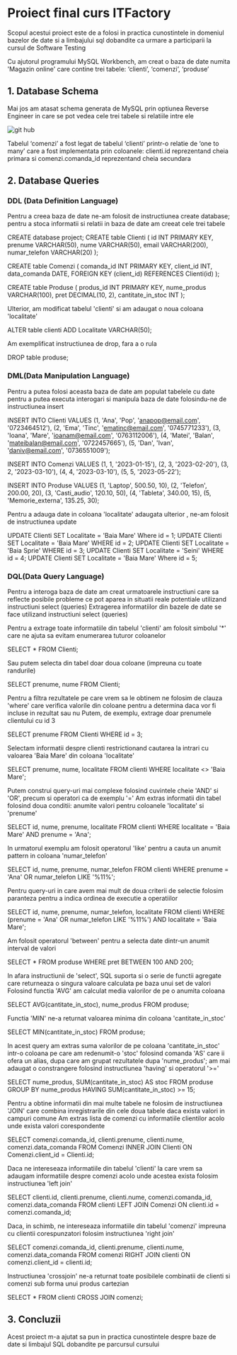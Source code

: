 # Proiect final curs ITFactory

Scopul acestui proiect este de a folosi in practica cunostintele in domeniul bazelor de date si a limbajului sql dobandite ca urmare a participarii la cursul de Software Testing

Cu ajutorul  programului MySQL Workbench, am creat o baza de date numita 'Magazin online' care contine trei tabele: ‘clienti’, ‘comenzi’, ‘produse’

## 1.	Database Schema

Mai jos am atasat schema generata de MySQL prin optiunea Reverse Engineer in care se pot vedea cele trei tabele si relatiile intre ele

![git hub](https://github.com/sabinatruica/Proiect-final/assets/130207490/16d703ab-0662-418e-a67b-6e2c68eacc9b)


Tabelul ‘comenzi’ a fost legat de tabelul ‘clienti’ printr-o relatie de ‘one to many’ care a fost implementata prin coloanele: clienti.id reprezentand cheia primara si comenzi.comanda_id reprezentand cheia secundara

## 2.	Database Queries

### DDL (Data Definition Language)

Pentru a creea baza de date ne-am folosit de instructiunea create database; pentru a stoca informatii si relatii in baza de date am creeat cele trei tabele

CREATE database project;
CREATE table Clienti (
id INT PRIMARY KEY,
prenume VARCHAR(50),
nume VARCHAR(50),
email VARCHAR(200),
numar_telefon VARCHAR(20)
);

CREATE table Comenzi (
comanda_id INT PRIMARY KEY,
client_id INT,
data_comanda DATE,
FOREIGN KEY (client_id) REFERENCES Clienti(id)
);

CREATE table Produse (
produs_id INT PRIMARY KEY,
nume_produs VARCHAR(100),
pret DECIMAL(10, 2),
cantitate_in_stoc INT
);

Ulterior, am modificat tabelul 'clienti' si am adaugat o noua coloana 'localitate'

ALTER table clienti ADD Localitate VARCHAR(50);

Am exemplificat instructiunea de drop, fara a o rula

DROP table produse;

### DML(Data Manipulation Language)

Pentru a putea folosi aceasta baza de date am populat tabelele cu date pentru a putea executa interogari si manipula baza de date folosindu-ne de instructiunea insert

INSERT INTO Clienti VALUES 
	(1, 'Ana', 'Pop', 'anapop@email.com', '0723464512'),
    (2, 'Ema', 'Tinc', 'ematinc@email.com', '0745771233'),
    (3, 'Ioana', 'Mare', 'ioanam@email.com', '0763112006'),
    (4, 'Matei', 'Balan', 'mateibalan@email.com', '0722457665'),
    (5, 'Dan', 'Ivan', 'daniv@email.com', '0736551009');

INSERT INTO Comenzi VALUES
	(1, 1, '2023-01-15'),
    (2, 3, '2023-02-20'),
    (3, 2, '2023-03-10'),
    (4, 4, '2023-03-10'),
    (5, 5, '2023-05-22');

INSERT INTO Produse VALUES
(1, 'Laptop', 500.50, 10),
(2, 'Telefon', 200.00, 20),
(3, 'Casti_audio', 120.10, 50),
(4, 'Tableta', 340.00, 15),
(5, 'Memorie_externa', 135.25, 30);

Pentru a adauga date in coloana 'localitate' adaugata ulterior , ne-am folosit de instructiunea update

UPDATE Clienti SET Localitate = 'Baia Mare' Where id = 1;
UPDATE Clienti SET Localitate = 'Baia Mare' WHERE id = 2;
UPDATE Clienti SET Localitate = 'Baia Sprie' WHERE id = 3;
UPDATE Clienti SET Localitate = 'Seini' WHERE id = 4;
UPDATE Clienti SET Localitate = 'Baia Mare' Where id = 5;

### DQL(Data Query Language)

Pentru a interoga baza de date am creat urmatoarele instructiuni care sa reflecte posibile probleme ce pot aparea in situatii reale potentiale utilizand instructiuni select (queries)
Extragerea informatiilor din bazele de date se face utilizand instructiuni select (queries)

Pentru a extrage toate informatiile din tabelul 'clienti' am folosit simbolul '*' care ne ajuta sa evitam enumerarea tuturor coloanelor

SELECT * FROM Clienti;

Sau putem selecta din tabel doar doua coloane (impreuna cu toate randurile)

SELECT prenume, nume FROM Clienti;

Pentru a filtra rezultatele pe care vrem sa le obtinem ne folosim de clauza 'where' care verifica valorile din coloane pentru a determina daca vor fi incluse in rezultat sau nu
Putem, de exemplu, extrage doar prenumele clientului cu id 3

SELECT prenume FROM Clienti WHERE id = 3;

Selectam informatii despre clienti restrictionand cautarea la intrari cu valoarea 'Baia Mare' din coloana 'localitate'

SELECT prenume, nume, localitate FROM clienti WHERE localitate <> 'Baia Mare';

Putem construi query-uri mai complexe folosind cuvintele cheie 'AND' si 'OR', precum si operatori ca de exemplu '='
Am extras informatii din tabel folosind doua conditii: anumite valori pentru coloanele 'localitate' si 'prenume'

SELECT id, nume, prenume, localitate FROM clienti WHERE localitate = 'Baia Mare' AND prenume = 'Ana';

In urmatorul exemplu am folosit operatorul 'like' pentru a cauta un anumit pattern in coloana 'numar_telefon'

SELECT id, nume, prenume, numar_telefon FROM clienti WHERE prenume = 'Ana' OR numar_telefon LIKE '%11%';

Pentru query-uri in care avem mai mult de doua criterii de selectie folosim paranteza pentru a indica ordinea de executie a operatiilor

SELECT id, nume, prenume, numar_telefon, localitate FROM clienti WHERE (prenume = 'Ana' OR numar_telefon LIKE '%11%') AND localitate = 'Baia Mare';

Am folosit operatorul 'between' pentru a selecta date dintr-un anumit interval de valori

SELECT * FROM produse WHERE pret BETWEEN 100 AND 200;

In afara instructiunii de 'select', SQL suporta si o serie de functii agregate care returneaza o singura valoare calculata pe baza unui set de valori
Folosind functia 'AVG' am calculat media valorilor de pe o anumita coloana

SELECT AVG(cantitate_in_stoc), nume_produs FROM produse;

Functia 'MIN' ne-a returnat valoarea minima din coloana 'cantitate_in_stoc'

SELECT MIN(cantitate_in_stoc) FROM produse;

In acest query am extras suma valorilor de pe coloana 'cantitate_in_stoc' intr-o coloana pe care am redenumit-o 'stoc' folosind comanda 'AS' care ii ofera un alias, dupa care am grupat rezultatele dupa 'nume_produs'; am mai adaugat o constrangere folosind instructiunea 'having' si operatorul '>='

SELECT nume_produs, SUM(cantitate_in_stoc) AS stoc FROM produse GROUP BY nume_produs HAVING SUM(cantitate_in_stoc) >= 15;

Pentru a obtine informatii din mai multe tabele ne folosim de instructiunea 'JOIN' care combina inregistrarile din cele doua tabele daca exista valori in campuri comune
Am extras lista de comenzi cu informatiile clientilor acolo unde exista valori corespondente

SELECT comenzi.comanda_id, clienti.prenume, clienti.nume, comenzi.data_comanda FROM Comenzi INNER JOIN Clienti ON Comenzi.client_id = Clienti.id;

Daca ne intereseaza informatiile din tabelul 'clienti' la care vrem sa adaugam informatiile despre comenzi acolo unde acestea exista folosim instructiunea 'left join'

SELECT clienti.id, clienti.prenume, clienti.nume, comenzi.comanda_id, comenzi.data_comanda FROM clienti LEFT JOIN Comenzi ON clienti.id = comenzi.comanda_id;

Daca, in schimb, ne intereseaza informatiile din tabelul 'comenzi' impreuna cu clientii corespunzatori folosim instructiunea 'right join'

SELECT comenzi.comanda_id, clienti.prenume, clienti.nume, comenzi.data_comanda FROM comenzi RIGHT JOIN clienti ON comenzi.client_id = clienti.id;

Instructiunea 'crossjoin' ne-a returnat toate posibilele combinatii de clienti si comenzi sub forma unui produs cartezian

SELECT * FROM clienti CROSS JOIN comenzi;

## 3.	Concluzii

Acest proiect m-a ajutat sa pun in practica cunostintele despre baze de date si limbajul SQL dobandite pe parcursul cursului 
                                                                  



